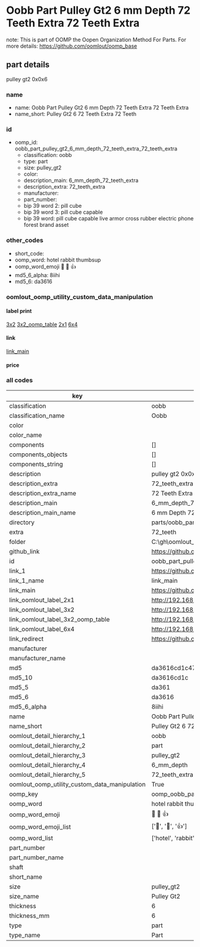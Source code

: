 # Oobb Part Pulley Gt2 6 mm Depth 72 Teeth Extra 72 Teeth Extra  

note: This is part of OOMP the Oopen Organization Method For Parts. For more details: https://github.com/oomlout/oomp_base

##  part details
  



pulley gt2 0x0x6



### name
* name: Oobb Part Pulley Gt2 6 mm Depth 72 Teeth Extra 72 Teeth Extra
* name_short: Pulley Gt2 6 72 Teeth Extra 72 Teeth
### id
* oomp_id: oobb_part_pulley_gt2_6_mm_depth_72_teeth_extra_72_teeth_extra
  * classification: oobb
  * type: part
  * size: pulley_gt2
  * color: 
  * description_main: 6_mm_depth_72_teeth_extra
  * description_extra: 72_teeth_extra
  * manufacturer: 
  * part_number: 
  * bip 39 word 2: pill cube
  * bip 39 word 3: pill cube capable
  * bip 39 word: pill cube capable live armor cross rubber electric phone forest brand asset

### other_codes
* short_code: 
* oomp_word: hotel rabbit thumbsup
* oomp_word_emoji :hotel: :rabbit: :thumbsup:
* md5_6_alpha: 8iihi
* md5_6: da3616






### oomlout_oomp_utility_custom_data_manipulation
#### label print
[3x2](http://192.168.1.245:1112/?label=oomp%208iihi)
[3x2_oomp_table](http://192.168.1.108:1112/?label=oomp%208iihi)
[2x1](http://192.168.1.242:1112/?label=oomp%208iihi)
[6x4](http://192.168.1.55:1112/?label=oomp%208iihi)    

#### link

[link_main](https://github.com/oomlout/oomlout_oobb_version_4_generated_parts/tree/main/navigation_oomp/oobb/part/pulley_gt2/6_mm_depth_72_teeth_extra/72_teeth_extra/part)                              

#### price







### all codes 
| key | value |  
| --- | --- |  
| classification | oobb |  
| classification_name | Oobb |  
| color |  |  
| color_name |  |  
| components | [] |  
| components_objects | [] |  
| components_string | [] |  
| description | pulley gt2 0x0x6 |  
| description_extra | 72_teeth_extra |  
| description_extra_name | 72 Teeth Extra |  
| description_main | 6_mm_depth_72_teeth_extra |  
| description_main_name | 6 mm Depth 72 Teeth Extra |  
| directory | parts/oobb_part_pulley_gt2_6_mm_depth_72_teeth_extra_72_teeth_extra |  
| extra | 72_teeth |  
| folder | C:\gh\oomlout_oobb_version_4_generated_parts\parts\oobb_part_pulley_gt2_6_mm_depth_72_teeth_extra_72_teeth_extra |  
| github_link | https://github.com/oomlout/oomlout_oomp_part_src/tree/main/parts/oobb_part_pulley_gt2_6_mm_depth_72_teeth_extra_72_teeth_extra |  
| id | oobb_part_pulley_gt2_6_mm_depth_72_teeth_extra_72_teeth_extra |  
| link_1 | https://github.com/oomlout/oomlout_oobb_version_4_generated_parts/tree/main/navigation_oomp/oobb/part/pulley_gt2/6_mm_depth_72_teeth_extra/72_teeth_extra/part |  
| link_1_name | link_main |  
| link_main | https://github.com/oomlout/oomlout_oobb_version_4_generated_parts/tree/main/navigation_oomp/oobb/part/pulley_gt2/6_mm_depth_72_teeth_extra/72_teeth_extra/part |  
| link_oomlout_label_2x1 | http://192.168.1.242:1112/?label=oomp%208iihi |  
| link_oomlout_label_3x2 | http://192.168.1.245:1112/?label=oomp%208iihi |  
| link_oomlout_label_3x2_oomp_table | http://192.168.1.108:1112/?label=oomp%208iihi |  
| link_oomlout_label_6x4 | http://192.168.1.55:1112/?label=oomp%208iihi |  
| link_redirect | https://github.com/oomlout/oomlout_oobb_version_4_generated_parts/tree/main/parts/oobb_pulley_gt2_06_ex_72_teeth |  
| manufacturer |  |  
| manufacturer_name |  |  
| md5 | da3616cd1c477798d005f82a43cd5d26 |  
| md5_10 | da3616cd1c |  
| md5_5 | da361 |  
| md5_6 | da3616 |  
| md5_6_alpha | 8iihi |  
| name | Oobb Part Pulley Gt2 6 mm Depth 72 Teeth Extra 72 Teeth Extra |  
| name_short | Pulley Gt2 6 72 Teeth Extra 72 Teeth |  
| oomlout_detail_hierarchy_1 | oobb |  
| oomlout_detail_hierarchy_2 | part |  
| oomlout_detail_hierarchy_3 | pulley_gt2 |  
| oomlout_detail_hierarchy_4 | 6_mm_depth |  
| oomlout_detail_hierarchy_5 | 72_teeth_extra |  
| oomlout_oomp_utility_custom_data_manipulation | True |  
| oomp_key | oomp_oobb_part_pulley_gt2_6_mm_depth_72_teeth_extra_72_teeth_extra |  
| oomp_word | hotel rabbit thumbsup |  
| oomp_word_emoji | :hotel: :rabbit: :thumbsup: |  
| oomp_word_emoji_list | [':hotel:', ':rabbit:', ':thumbsup:'] |  
| oomp_word_list | ['hotel', 'rabbit', 'thumbsup'] |  
| part_number |  |  
| part_number_name |  |  
| shaft |  |  
| short_name |  |  
| size | pulley_gt2 |  
| size_name | Pulley Gt2 |  
| thickness | 6 |  
| thickness_mm | 6 |  
| type | part |  
| type_name | Part |  
